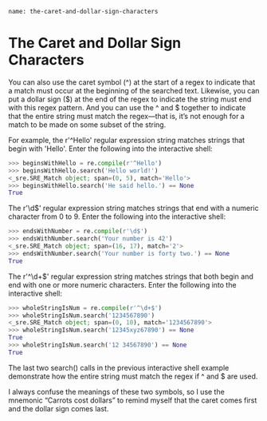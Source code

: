 ```ngMeta
name: the-caret-and-dollar-sign-characters
```
# The Caret and Dollar Sign Characters
You can also use the caret symbol (^) at the start of a regex to indicate that a match must occur at the beginning of the searched text. Likewise, you can put a dollar sign ($) at the end of the regex to indicate the string must end with this regex pattern. And you can use the ^ and $ together to indicate that the entire string must match the regex—that is, it’s not enough for a match to be made on some subset of the string.

For example, the r'^Hello' regular expression string matches strings that begin with 'Hello'. Enter the following into the interactive shell:

```python
>>> beginsWithHello = re.compile(r'^Hello')
>>> beginsWithHello.search('Hello world!')
<_sre.SRE_Match object; span=(0, 5), match='Hello'>
>>> beginsWithHello.search('He said hello.') == None
True
```
The r'\d$' regular expression string matches strings that end with a numeric character from 0 to 9. Enter the following into the interactive shell:

```python
>>> endsWithNumber = re.compile(r'\d$')
>>> endsWithNumber.search('Your number is 42')
<_sre.SRE_Match object; span=(16, 17), match='2'>
>>> endsWithNumber.search('Your number is forty two.') == None
True
```
The r'^\d+$' regular expression string matches strings that both begin and end with one or more numeric characters. Enter the following into the interactive shell:

```python
>>> wholeStringIsNum = re.compile(r'^\d+$')
>>> wholeStringIsNum.search('1234567890')
<_sre.SRE_Match object; span=(0, 10), match='1234567890'>
>>> wholeStringIsNum.search('12345xyz67890') == None
True
>>> wholeStringIsNum.search('12 34567890') == None
True
```
The last two search() calls in the previous interactive shell example demonstrate how the entire string must match the regex if ^ and $ are used.

I always confuse the meanings of these two symbols, so I use the mnemonic “Carrots cost dollars” to remind myself that the caret comes first and the dollar sign comes last.

